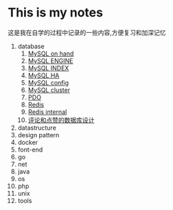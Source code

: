 # This is my notes

这是我在自学的过程中记录的一些内容,方便复习和加深记忆

1. database
   1. [MySQL on hand](database/MySQL.md)
   2. [MySQL ENGINE](database/ENGINE.md)
   3. [MySQL INDEX](database/index.md)
   4. [MySQL HA](database/MySQL-HA.md)
   5. [MySQL config](database/mysqlconf.md)
   6. [MySQL cluster](database/cluster.md)
   7. [PDO](database/PDO.md)
   8. [Redis](database/redis.md)
   9. [Redis internal](database/redis-internal.md)
   10. [评论和点赞的数据库设计](database/评论和点赞数据库设计.md)
2. datastructure
3. design pattern
4. docker
5. font-end
6. go
7. net
8. java
9. os
10. php
11. unix
12. tools